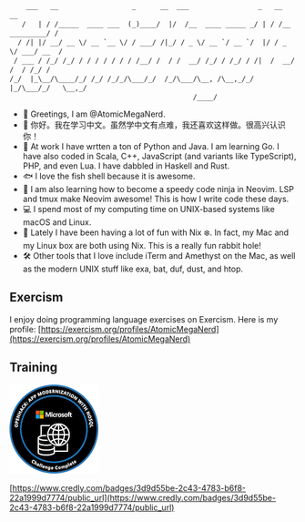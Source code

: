 ```
    ___   __                  _      __  ___                 _   __              __
   /   | / /_____  ____ ___  (_)____/  |/  /__  ____ _____ _/ | / /__  _________/ /
  / /| |/ __/ __ \/ __ `__ \/ / ___/ /|_/ / _ \/ __ `/ __ `/  |/ / _ \/ ___/ __  /
 / ___ / /_/ /_/ / / / / / / / /__/ /  / /  __/ /_/ / /_/ / /|  /  __/ /  / /_/ /
/_/  |_\__/\____/_/ /_/ /_/_/\___/_/  /_/\___/\__, /\__,_/_/ |_/\___/_/   \__,_/
                                             /____/
```

- 🤖 Greetings, I am @AtomicMegaNerd.
- 👋 你好。我在学习中文。虽然学中文有点难，我还喜欢这样做。很高兴认识你！
- 🐍 At work I have wrtten a ton of Python and Java.  I am learning Go.  I have also coded in Scala, C++, JavaScript (and variants like TypeScript), PHP, and even Lua. I have dabbled in Haskell and Rust.
- 🐟 I love the fish shell because it is awesome.
- 🥷 I am also learning how to become a speedy code ninja in Neovim.  LSP and tmux make Neovim awesome!  This is how I write code these days.
- 💻 I spend most of my computing time on UNIX-based systems like macOS and Linux.
- 🐧 Lately I have been having a lot of fun with Nix ❄️. In fact, my Mac and my Linux box are both using Nix. This is a really fun rabbit hole!
- 🛠 Other tools that I love include iTerm and Amethyst on the Mac, as well as the modern UNIX stuff like exa, bat, duf, dust, and htop.

## Exercism

I enjoy doing programming language exercises on Exercism.  Here is my profile: 
[https://exercism.org/profiles/AtomicMegaNerd](https://exercism.org/profiles/AtomicMegaNerd)

## Training

![OpenHack Badge](./img/openhack-app-modernization-with-nosql.png)

[https://www.credly.com/badges/3d9d55be-2c43-4783-b6f8-22a1999d7774/public_url](https://www.credly.com/badges/3d9d55be-2c43-4783-b6f8-22a1999d7774/public_url)
